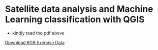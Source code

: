 # Satellite data analysis and Machine Learning classification with QGIS

  * kindly read the pdf above

[Download 6GB Exercise Data](https://drive.google.com/file/d/1rJi6A9BEISzplYTT5E7RkpPqZm8QzOlP/view?usp=sharing)